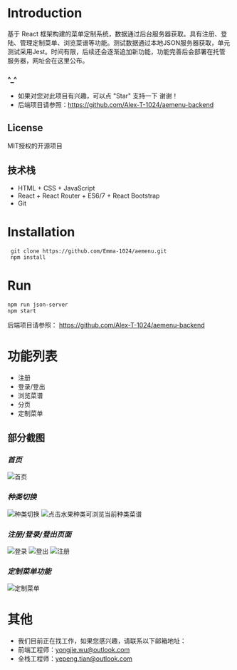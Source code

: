 # Introduction
基于 React 框架构建的菜单定制系统，数据通过后台服务器获取。具有注册、登陆、管理定制菜单、浏览菜谱等功能。测试数据通过本地JSON服务器获取，单元测试采用Jest。时间有限，后续还会逐渐追加新功能，功能完善后会部署在托管服务器，网址会在这里公布。

### ^_^
- 如果对您对此项目有兴趣，可以点 "Star" 支持一下 谢谢！
- 后端项目请参照：https://github.com/Alex-T-1024/aemenu-backend

## License
MIT授权的开源项目

## 技术栈
+ HTML + CSS + JavaScript
+ React + React Router + ES6/7 + React Bootstrap
+ Git

# Installation
```
 git clone https://github.com/Emma-1024/aemenu.git
 npm install
```
# Run
```
npm run json-server
npm start
```
后端项目请参照：
https://github.com/Alex-T-1024/aemenu-backend

# 功能列表
- 注册
- 登录/登出
- 浏览菜谱
- 分页
- 定制菜单

## 部分截图
### *首页*
![首页](./readmephoto/home.JPG)
### *种类切换*
![种类切换](./readmephoto/category.JPG)
![点击水果种类可浏览当前种类菜谱](./readmephoto/seasonfood.JPG)
### *注册/登录/登出页面*
![登录](./readmephoto/login.JPG)
![登出](./readmephoto/logout.JPG)
![注册](./readmephoto/register.JPG)
### *定制菜单功能*
![定制菜单](./readmephoto/basket.JPG)

# 其他
- 我们目前正在找工作，如果您感兴趣，请联系以下邮箱地址：
- 前端工程师：yongjie.wu@outlook.com
- 全栈工程师：yepeng.tian@outlook.com
